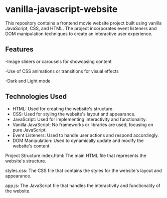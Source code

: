 # vanilla-javascript-website
This repository contains a frontend movie website project built using vanilla JavaScript, CSS, and HTML.
The project incorporates event listeners and DOM manipulation techniques to create an interactive user experience.

## Features 
-Image sliders or carousels for showcasing content

-Use of CSS animations or transitions for visual effects

-Dark and Light mode

## Technologies Used

- HTML: Used for creating the website's structure.
- CSS: Used for styling the website's layout and appearance.
- JavaScript: Used for implementing interactivity and functionality.
- Vanilla JavaScript: No frameworks or libraries are used, focusing on pure JavaScript.
- Event Listeners: Used to handle user actions and respond accordingly.
- DOM Manipulation: Used to dynamically update and modify the website's content.


Project Structure
index.html: The main HTML file that represents the website's structure.

styles.css: The CSS file that contains the styles for the website's layout and appearance.

app.js: The JavaScript file that handles the interactivity and functionality of the website.
